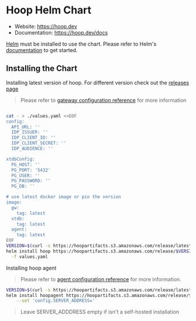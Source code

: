 # Hoop Helm Chart

- Website: https://hoop.dev
- Documentation: https://hoop.dev/docs

[Helm](https://helm.sh) must be installed to use the chart.
Please refer to Helm's [documentation](https://helm.sh/docs/) to get started.

## Installing the Chart

Installing latest version of hoop. For different version check out the [releases page](https://github.com/hoophq/hoopcli/releases)

> Please refer to [gateway configuration reference](https://hoop.dev/docs/configuring/gateway) for more information

```sh

cat - > ./values.yaml <<EOF
config:
  API_URL: ''
  IDP_ISSUER: ''
  IDP_CLIENT_ID: ''
  IDP_CLIENT_SECRET: ''
  IDP_AUDIENCE: ''

xtdbConfig:
  PG_HOST: ''
  PG_PORT: '5432'
  PG_USER: ''
  PG_PASSWORD: ''
  PG_DB: ''

# use latest docker image or pin the version
image:
  gw:
    tag: latest
  xtdb:
    tag: latest
  agent:
    tag: latest
EOF
VERSION=$(curl -s https://hoopartifacts.s3.amazonaws.com/release/latest.txt)
helm install hoop https://hoopartifacts.s3.amazonaws.com/release/$VERSION/hoop-chart-$VERSION.tgz \
  -f values.yaml
```

Installing hoop agent

> Please refer to [agent configuration reference](https://hoop.dev/docs/configuring/agent) for more information.

```sh
VERSION=$(curl -s https://hoopartifacts.s3.amazonaws.com/release/latest.txt)
helm install hoopagent https://hoopartifacts.s3.amazonaws.com/release/$VERSION/hoopagent-chart-$VERSION.tgz \
    --set 'config.SERVER_ADDRESS='
```

> Leave SERVER_ADDDRESS empty if isn't a self-hosted installation
